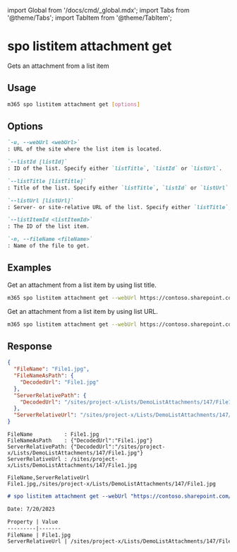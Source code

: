 <!-- DISCLAIMER: All secrets, passwords, and sensitive values in this document are examples only and not real credentials. -->
import Global from '/docs/cmd/_global.mdx';
import Tabs from '@theme/Tabs';
import TabItem from '@theme/TabItem';

# spo listitem attachment get

Gets an attachment from a list item

## Usage

```sh
m365 spo listitem attachment get [options]
```

## Options

```md definition-list
`-u, --webUrl <webUrl>`
: URL of the site where the list item is located.

`--listId [listId]`
: ID of the list. Specify either `listTitle`, `listId` or `listUrl`.

`--listTitle [listTitle]`
: Title of the list. Specify either `listTitle`, `listId` or `listUrl`.

`--listUrl [listUrl]`
: Server- or site-relative URL of the list. Specify either `listTitle`, `listId` or `listUrl`.

`--listItemId <listItemId>`
: The ID of the list item.

`-n, --fileName <fileName>`
: Name of the file to get.
```

<Global />

## Examples

Get an attachment from a list item by using list title.

```sh
m365 spo listitem attachment get --webUrl https://contoso.sharepoint.com/sites/project-x --listTitle "Demo List" --listItemId 147 --fileName "File1.jpg"
```

Get an attachment from a list item by using list URL.

```sh
m365 spo listitem attachment get --webUrl https://contoso.sharepoint.com/sites/project-x --listUrl "/sites/project-x/Lists/DemoList" --listItemId 147 --fileName "File1.jpg"
```

## Response

<Tabs>
  <TabItem value="JSON">

  ```json
  {
    "FileName": "File1.jpg",
    "FileNameAsPath": {
      "DecodedUrl": "File1.jpg"
    },
    "ServerRelativePath": {
      "DecodedUrl": "/sites/project-x/Lists/DemoListAttachments/147/File1.jpg"
    },
    "ServerRelativeUrl": "/sites/project-x/Lists/DemoListAttachments/147/File1.jpg"
  }
  ```

  </TabItem>
  <TabItem value="Text">

  ```text
  FileName          : File1.jpg
  FileNameAsPath    : {"DecodedUrl":"File1.jpg"}
  ServerRelativePath: {"DecodedUrl":"/sites/project-x/Lists/DemoListAttachments/147/File1.jpg"}
  ServerRelativeUrl : /sites/project-x/Lists/DemoListAttachments/147/File1.jpg
  ```

  </TabItem>
  <TabItem value="CSV">

  ```csv
  FileName,ServerRelativeUrl
  File1.jpg,/sites/project-x/Lists/DemoListAttachments/147/File1.jpg
  ```

  </TabItem>
  <TabItem value="Markdown">

  ```md
  # spo listitem attachment get --webUrl "https://contoso.sharepoint.com/sites/project-x" --listTitle "PnP PowerShell List" --listItemId "1" --fileName "File1.jpg"

  Date: 7/20/2023

  Property | Value
  ---------|-------
  FileName | File1.jpg
  ServerRelativeUrl | /sites/project-x/Lists/DemoListAttachments/147/File1.jpg
  ```

  </TabItem>
</Tabs>
